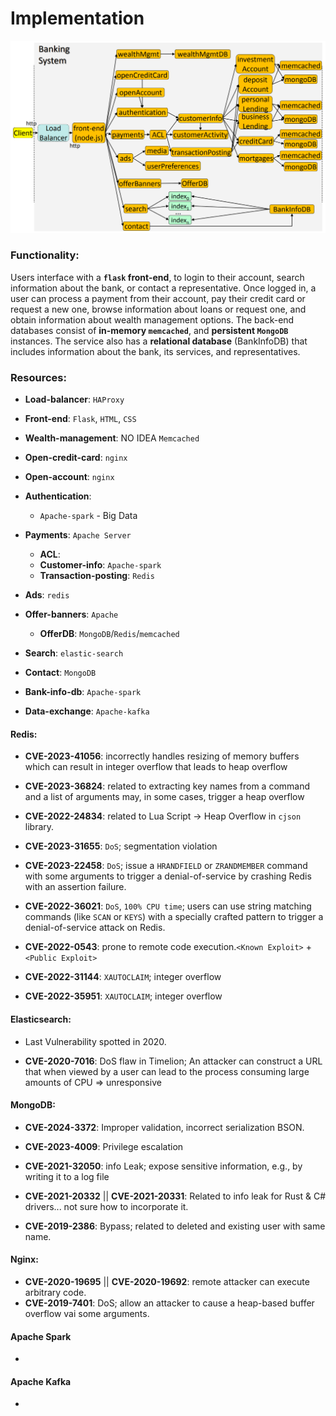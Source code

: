 # Implementation

![Reference Image](./image/ref_img.png)

### Functionality:
Users interface with a **`flask` front-end**, to login to their
account, search information about the bank, or contact a
representative. Once logged in, a user can process a payment
from their account, pay their credit card or request a new one,
browse information about loans or request one, and obtain
information about wealth management options. The back-end
databases consist of **in-memory `memcached`**, and **persistent `MongoDB`** instances. The service also has a **relational database**
(BankInfoDB) that includes information about the bank, its
services, and representatives.

### Resources:

- **Load-balancer**: `HAProxy`
- **Front-end**: `Flask`, `HTML`, `CSS` 
- **Wealth-management**: NO IDEA `Memcached`
- **Open-credit-card**: `nginx`
- **Open-account**: `nginx`
- **Authentication**: 
  * `Apache-spark` - Big Data
- **Payments**: `Apache Server`
  * **ACL**: 
  * **Customer-info**: `Apache-spark`
  * **Transaction-posting**: `Redis`
- **Ads**: `redis`
- **Offer-banners**: `Apache`
  * **OfferDB**: `MongoDB`/`Redis`/`memcached`
- **Search**: `elastic-search`
- **Contact**: `MongoDB`
- **Bank-info-db**: `Apache-spark`

- **Data-exchange**: `Apache-kafka`

#### Redis:
- **CVE-2023-41056**: incorrectly handles resizing of memory buffers which can result in integer overflow that leads to heap overflow
- **CVE-2023-36824**: related to extracting key names from a command and a list of arguments may, in some cases, trigger a heap overflow
- **CVE-2022-24834**: related to Lua Script -> Heap Overflow in `cjson` library.

- **CVE-2023-31655**: `DoS`; segmentation violation
- **CVE-2023-22458**: `DoS`; issue a `HRANDFIELD` or `ZRANDMEMBER` command with some arguments to trigger a denial-of-service by crashing Redis with an assertion failure.
- **CVE-2022-36021**: `DoS`, `100% CPU time`; users can use string matching commands (like `SCAN` or `KEYS`) with a specially crafted pattern to trigger a denial-of-service attack on Redis.

- **CVE-2022-0543**: prone to remote code execution.`<Known Exploit>` + `<Public Exploit>`
- **CVE-2022-31144**: `XAUTOCLAIM`; integer overflow
- **CVE-2022-35951**: `XAUTOCLAIM`; integer overflow

#### Elasticsearch:
* Last Vulnerability spotted in 2020.
- **CVE-2020-7016**: DoS flaw in Timelion; An attacker can construct a URL that when viewed by a user can lead to the process consuming large amounts of CPU => unresponsive

#### MongoDB:
- **CVE-2024-3372**: Improper validation, incorrect serialization BSON.
- **CVE-2023-4009**: Privilege escalation
- **CVE-2021-32050**: info Leak; expose sensitive information, e.g., by writing it to a log file
- **CVE-2021-20332** || **CVE-2021-20331**: Related to info leak for Rust & C# drivers... not sure how to incorporate it.

- **CVE-2019-2386**: Bypass; related to deleted and existing user with same name.

#### Nginx:
- **CVE-2020-19695** || **CVE-2020-19692**: remote attacker can execute arbitrary code.
- **CVE-2019-7401**: DoS; allow an attacker to cause a heap-based buffer overflow vai some arguments.

#### 

#### Apache Spark
- 

#### Apache Kafka
- 